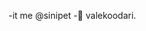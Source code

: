 -it me @sinipet
-🌱 valekoodari.


<!---
sinipet/sinipet is a ✨ special ✨ repository because its `README.md` (this file) appears on your GitHub profile.
You can click the Preview link to take a look at your changes.
--->
